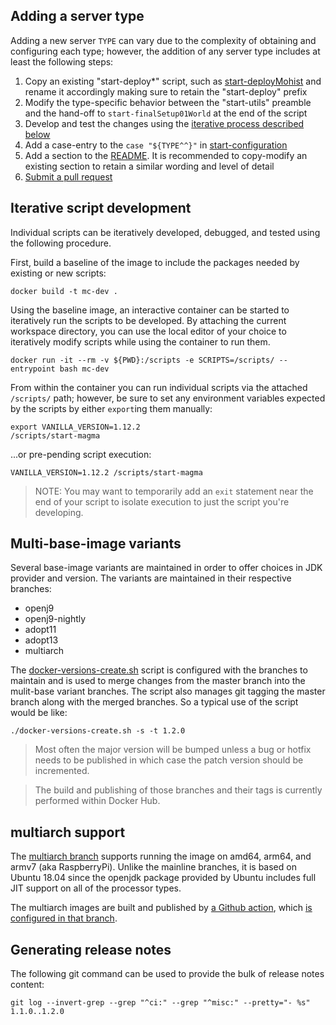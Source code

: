 ## Adding a server type

Adding a new server `TYPE` can vary due to the complexity of obtaining and configuring each type; however, the addition of any server type includes at least the following steps:

1. Copy an existing "start-deploy*" script, such as [start-deployMohist](start-deployMohist) and rename it accordingly making sure to retain the "start-deploy" prefix
2. Modify the type-specific behavior between the "start-utils" preamble and the hand-off to `start-finalSetup01World` at the end of the script 
3. Develop and test the changes using the [iterative process described below](#iterative-script-development)
4. Add a case-entry to the `case "${TYPE^^}"` in [start-configuration](start-configuration)
5. Add a section to the [README](README.md). It is recommended to copy-modify an existing section to retain a similar wording and level of detail
6. [Submit a pull request](https://github.com/itzg/docker-minecraft-server/pulls)

## Iterative script development

Individual scripts can be iteratively developed, debugged, and tested using the following procedure.

First, build a baseline of the image to include the packages needed by existing or new scripts:

```shell script
docker build -t mc-dev .
```

Using the baseline image, an interactive container can be started to iteratively run the scripts to be developed. By attaching the current workspace directory, you can use the local editor of your choice to iteratively modify scripts while using the container to run them.

```shell script
docker run -it --rm -v ${PWD}:/scripts -e SCRIPTS=/scripts/ --entrypoint bash mc-dev
```

From within the container you can run individual scripts via the attached `/scripts/` path; however, be sure to set any environment variables expected by the scripts by either `export`ing them manually:

```shell script
export VANILLA_VERSION=1.12.2
/scripts/start-magma
```

...or pre-pending script execution:

```shell script
VANILLA_VERSION=1.12.2 /scripts/start-magma
```

> NOTE: You may want to temporarily add an `exit` statement near the end of your script to isolate execution to just the script you're developing.

## Multi-base-image variants

Several base-image variants are maintained in order to offer choices in JDK provider and version. The variants are maintained in their respective branches:
- openj9 
- openj9-nightly
- adopt11
- adopt13
- multiarch

The [docker-versions-create.sh](docker-versions-create.sh) script is configured with the branches to maintain and is used to merge changes from the master branch into the mulit-base variant branches. The script also manages git tagging the master branch along with the merged branches. So a typical use of the script would be like:

```shell script
./docker-versions-create.sh -s -t 1.2.0
```

> Most often the major version will be bumped unless a bug or hotfix needs to be published in which case the patch version should be incremented.

> The build and publishing of those branches and their tags is currently performed within Docker Hub.

## multiarch support

The [multiarch branch](https://github.com/itzg/docker-minecraft-server/tree/multiarch) supports running the image on amd64, arm64, and armv7 (aka RaspberryPi). Unlike the mainline branches, it is based on Ubuntu 18.04 since the openjdk package provided by Ubuntu includes full JIT support on all of the processor types.

The multiarch images are built and published by [a Github action](https://github.com/itzg/docker-minecraft-server/actions?query=workflow%3A%22Build+and+publish+multiarch%22), which [is configured in that branch](https://github.com/itzg/docker-minecraft-server/blob/multiarch/.github/workflows/build-multiarch.yml).

## Generating release notes

The following git command can be used to provide the bulk of release notes content:

```shell script
git log --invert-grep --grep "^ci:" --grep "^misc:" --pretty="- %s" 1.1.0..1.2.0
```
